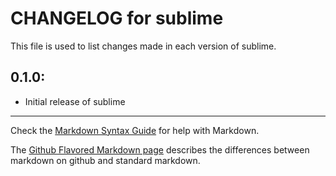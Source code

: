 # CHANGELOG for sublime

This file is used to list changes made in each version of sublime.

## 0.1.0:

* Initial release of sublime

- - -
Check the [Markdown Syntax Guide](http://daringfireball.net/projects/markdown/syntax) for help with Markdown.

The [Github Flavored Markdown page](http://github.github.com/github-flavored-markdown/) describes the differences between markdown on github and standard markdown.

